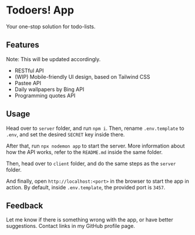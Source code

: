 # Todoers! App

Your one-stop solution for todo-lists.

## Features

Note: This will be updated accordingly.

* RESTful API
* (WIP) Mobile-friendly UI design, based on Tailwind CSS
* Pastee API
* Daily wallpapers by Bing API
* Programming quotes API

## Usage

Head over to `server` folder, and run `npm i`. Then, rename `.env.template` to `.env`, and set the desired `SECRET` key inside there.

After that, run `npx nodemon app` to start the server. More information about how the API works, refer to the `README.md` inside the same folder.

Then, head over to `client` folder, and do the same steps as the `server` folder.

And finally, open `http://localhost:<port>` in the browser to start the app in action. By default, inside `.env.template`, the provided port is `3457`.

## Feedback

Let me know if there is something wrong with the app, or have better suggestions. Contact links in my GitHub profile page.
